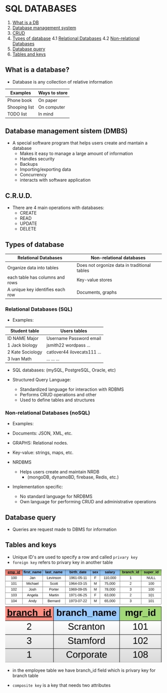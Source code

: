 # SQL DATABASES

1. [What is a DB](#what-is-a-database)
2. [Database management system](#database-management-sistem-dmbs)
3. [CRUD](#crud)
4. [Types of database](#types-of-database)
4.1 [Relational Databases](#relational-databases-sql)
4.2 [Non-relational Databases](#non-relational-databases-nosql)
5. [Database query](#database-query)
6. [Tables and keys](#tables-and-keys)

## What is a database?

* Database is any collection of relative information

| Examples      | Ways to store |
|---------------|---------------|
| Phone book    | On paper      |
| Shooping list | On computer   |
| TODO list     | In mind       |

## Database management sistem (DMBS)

* A special software program that helps users create and mantain a database
    - Makes it easy to manage a large amount of information
    - Handles security
    - Backups
    - Importing/exporting data
    - Concurrency
    - interacts with software application 

## C.R.U.D.
* There are 4 main operations with databases:
    - CREATE
    - READ
    - UPDATE
    - DELETE

## Types of database

| Relational Databases      | Non-relational databases |
|---------------|---------------|
| Organize data into tables    | Does not orgonize data in traditional tables |
| each table has columns and rows | Key-value stores |
| A unique key identifies each row| Documents, graphs |

### Relational Databases (SQL)

* Examples:

| Student table | Users tables |
|---------------|---------------|
| ID NAME Major    | Username Password email |
| 1 Jack biology   | jsmith22 wordpass ... |
| 2 Kate Sociology | catlover44 ilovecats111 ... |
| 3 Ivan Math      | ... ... ... |

* SQL databases: (mySQL, PostgreSQL, Oracle, etc)

* Structured Query Language:
    - Standardized language for interaction with RDBMS
    - Performs CRUD operations and other
    - Used to define tables and structures

### Non-relational Databases (noSQL)

* Examples:

* Documents: JSON, XML, etc.
* GRAPHS: Relational nodes.
* Key-value: strings, maps, etc.

* NRDBMS
    - Helps users create and maintain NRDB
        - (mongoDB, dynamoBD, firebase, Redis, etc.)

* Implementation specific:
    - No standard language for NRDBMS
    - Own language for performing CRUD and administrative operations

## Database query

- Queries are request made to DBMS for information

## Tables and keys

- Unique ID's are used to specify a row and called `privary key`
- `foreign key` refers to privary key in another table

![fkey](./images/foreign_key.png)
![branch-table](./images/branch-table.png)
* in the employee table we have branch_id field which is privary key for branch table

- `composite key` is a key that needs two attributes
